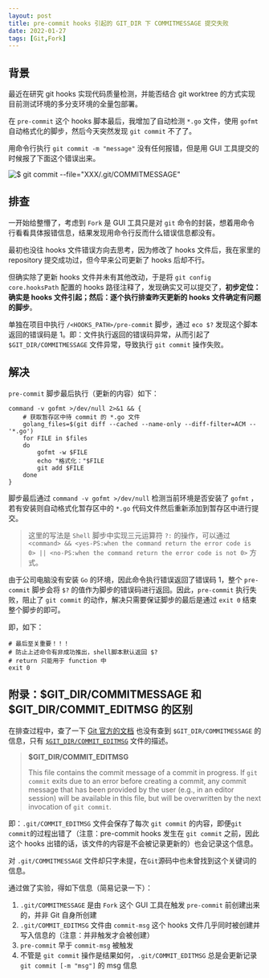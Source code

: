 ```yaml
---
layout: post
title: pre-commit hooks 引起的 GIT_DIR 下 COMMITMESSAGE 提交失败
date: 2022-01-27
tags: [Git,Fork]
---
```


## 背景

最近在研究 git hooks 实现代码质量检测，并能否结合 git worktree 的方式实现目前测试环境的多分支环境的全量包部署。

在 `pre-commit` 这个 hooks 脚本最后，我增加了自动检测 `*.go` 文件，使用 `gofmt` 自动格式化的脚步，然后今天突然发现 `git commit` 不了了。

用命令行执行 `git commit -m "message"` 没有任何报错，但是用 GUI 工具提交的时候报了下面这个错误出来。

![$ git commit --file="XXX/.git/COMMITMESSAGE"](https://cdn.jsdelivr.net/gh/MinsonLee/minsonlee.github.io/images/pig/ERROR-GIT_DIR-COMMITMESSAGE.png)

## 排查

一开始给整懵了，考虑到 `Fork` 是 GUI 工具只是对 `git` 命令的封装，想着用命令行看看具体报错信息，结果发现用命令行反而什么错误信息都没有。

最初也没往 hooks 文件错误方向去思考，因为修改了 hooks 文件后，我在家里的 repository 提交成功过，但今早来公司更新了 hooks 后却不行。

但确实除了更新 hooks 文件并未有其他改动，于是将 `git config core.hooksPath` 配置的 hooks 路径注释了，发现确实又可以提交了，**初步定位：确实是 hooks 文件引起；然后：逐个执行排查昨天更新的 hooks 文件确定有问题的脚步**。

单独在项目中执行 `/<HOOKS_PATH>/pre-commit` 脚步，通过 `eco $?` 发现这个脚本返回的错误码是 1。即：文件执行返回的错误码异常，从而引起了 `$GIT_DIR/COMMITMESSAGE` 文件异常，导致执行 `git commit` 操作失败。

## 解决

`pre-commit` 脚步最后执行（更新的内容）如下：

```shell
command -v gofmt >/dev/null 2>&1 && {
    # 获取暂存区中待 commit 的 *.go 文件
    golang_files=$(git diff --cached --name-only --diff-filter=ACM -- '*.go')
    for FILE in $files
    do
        gofmt -w $FILE
        echo "格式化："$FILE
        git add $FILE
    done
}
```

脚步最后通过 `command -v gofmt >/dev/null` 检测当前环境是否安装了 `gofmt` ，若有安装则自动格式化暂存区中的 `*.go` 代码文件然后重新添加到暂存区中进行提交。

> 这里的写法是 `Shell` 脚步中实现三元运算符 `?:` 的操作，可以通过 `<command> && <yes-PS:when the command return the error code is 0> || <no-PS:when the command return the error code is not 0>` 方式。

由于公司电脑没有安装 `Go` 的环境，因此命令执行错误返回了错误码 1，整个 `pre-commit` 脚步会将 `$?` 的值作为脚步的错误码进行返回。因此，`pre-commit` 执行失败，阻止了 `git commit` 的动作，解决只需要保证脚步的最后是通过 `exit 0` 结束整个脚步的即可。

即，如下：

```shell
# 最后至关重要！！！
# 防止上述命令有非成功推出，shell脚本默认返回 $?
# return 只能用于 function 中
exit 0
```

## 附录：$GIT_DIR/COMMITMESSAGE 和 $GIT_DIR/COMMIT_EDITMSG 的区别

在排查过程中，查了一下 [Git 官方的文档](https://git-scm.com/docs/git-commit#_files) 也没有查到 `$GIT_DIR/COMMITMESSAGE` 的信息，只有 [`$GIT_DIR/COMMIT_EDITMSG`](https://git-scm.com/docs/git-commit#Documentation/git-commit.txt-codeGITDIRCOMMITEDITMSGcode) 文件的描述。

> **$GIT_DIR/COMMIT_EDITMSG**
>
> This file contains the commit message of a commit in progress. If `git commit` exits due to an error before creating a commit, any commit message that has been provided by the user (e.g., in an editor session) will be available in this file, but will be overwritten by the next invocation of `git commit`.

即：`.git/COMMIT_EDITMSG` 文件会保存了每次 `git commit` 的内容，即便`git commit`的过程出错了（注意：pre-commit hooks 发生在 `git commit` 之前，因此这个 hooks 出错的话，该文件的内容是不会被记录更新的）也会记录这个信息。

对 `.git/COMMITMESSAGE` 文件却只字未提，在`Git`源码中也未曾找到这个关键词的信息。

通过做了实验，得如下信息（简易记录一下）：

1. `.git/COMMITMESSAGE` 是由 `Fork` 这个 GUI 工具在触发 `pre-commit` 前创建出来的，并非 Git 自身所创建
2. `.git/COMMIT_EDITMSG` 文件由 `commit-msg` 这个 hooks 文件几乎同时被创建并写入信息的（注意：并非触发才会被创建）
3. `pre-commit` 早于 `commit-msg` 被触发
4. 不管是 `git commit` 操作是结果如何，`.git/COMMIT_EDITMSG` 总是会更新记录 `git commit [-m "msg"]` 的 msg 信息